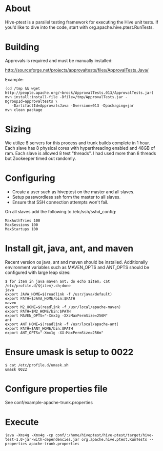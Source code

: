 # About

Hive-ptest is a parallel testing framework for executing the Hive unit tests. If you'd like
to dive into the code, start with org.apache.hive.ptest.RunTests.

# Building

Approvals is required and must be manually installed:

http://sourceforge.net/projects/approvaltests/files/ApprovalTests.Java/

Example:

    (cd /tmp && wget http://people.apache.org/~brock/ApprovalTests.013/ApprovalTests.jar)
    mvn install:install-file -Dfile=/tmp/ApprovalTests.jar -DgroupId=approvaltests \
       -DartifactId=ApprovalsJava -Dversion=013 -Dpackaging=jar
    mvn clean package

# Sizing

We utilize 8 servers for this process and trunk builds complete in 1 hour. Each slave
has 8 physical cores with hyperthreading enabled and 48GB of ram. Each slave is allowed
8 test "threads". I had used more than 8 threads but Zookeeper timed out randomly.

# Configuring

* Create a user such as hiveptest on the master and all slaves.
* Setup passwordless ssh form the master to all slaves.
* Ensure that SSH connection attempts won't fail.

On all slaves add the following to /etc/ssh/sshd_config:

    MaxAuthTries 100
    MaxSessions 100
    MaxStartups 100

# Install git, java, ant, and maven

Recent version os java, ant and maven should be installed. Additionally environment variables
such as MAVEN_OPTS and ANT_OPTS should be configured with large leap sizes:

    $ for item in java maven ant; do echo $item; cat /etc/profile.d/${item}.sh;done
    java
    export JAVA_HOME=$(readlink -f /usr/java/default)
    export PATH=$JAVA_HOME/bin:$PATH
    maven
    export M2_HOME=$(readlink -f /usr/local/apache-maven)
    export PATH=$M2_HOME/bin:$PATH
    export MAVEN_OPTS="-Xmx2g -XX:MaxPermSize=256M"
    ant
    export ANT_HOME=$(readlink -f /usr/local/apache-ant)
    export PATH=$ANT_HOME/bin:$PATH
    export ANT_OPTS="-Xmx1g -XX:MaxPermSize=256m"

# Ensure umask is setup to 0022

    $ cat /etc/profile.d/umask.sh 
    umask 0022

# Configure properties file

See conf/example-apache-trunk.properties

# Execute


    java -Xms4g -Xmx4g -cp conf/:/home/hiveptest/hive-ptest/target/hive-test-1.0-jar-with-dependencies.jar org.apache.hive.ptest.RunTests --properties apache-trunk.properties
